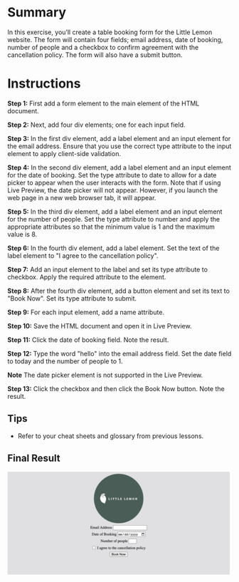 # Summary

In this exercise, you’ll create a table booking form for the Little Lemon website. The form will contain four fields; email address, date of booking, number of people and a checkbox to confirm agreement with the cancellation policy. The form will also have a submit button.

# Instructions

**Step 1:** First add a form element to the main element of the HTML document.

**Step 2:** Next, add four div elements; one for each input field. 

**Step 3:** In the first div element, add a label element and an input element for the email address. 
Ensure that you use the correct type attribute to the input element to apply client-side validation.

**Step 4:** In the second div element, add a label element and an input element for the date of booking. 
Set the type attribute to date to allow for a date picker to appear when the user interacts with the form. 
Note that if using Live Preview, the date picker will not appear. 
However, if you launch the web page in a new web browser tab, it will appear.

**Step 5:** In the third div element, add a label element and an input element for the number of people. 
Set the type attribute to number and apply the appropriate attributes so that the minimum value is 1 and the maximum value is 8.

**Step 6:** In the fourth div element, add a label element. 
Set the text of the label element to "I agree to the cancellation policy".

**Step 7:** Add an input element to the label and set its type attribute to checkbox. 
Apply the required attribute to the element.

**Step 8:** After the fourth div element, add a button element and set its text to "Book Now". 
Set its type attribute to submit.

**Step 9:** For each input element, add a name attribute.

**Step 10:** Save the HTML document and open it in Live Preview.

**Step 11:** Click the date of booking field. Note the result.

**Step 12:** Type the word "hello" into the email address field. Set the date field to today and the number of people to 1.

**Note** The date picker element is not supported in the Live Preview.

**Step 13:** Click the checkbox and then click the Book Now button. Note the result.

## Tips

 * Refer to your cheat sheets and glossary from previous lessons.

## Final Result

<img src="./result.png" width=500>